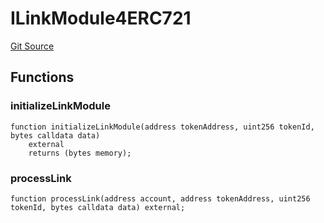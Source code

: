 # ILinkModule4ERC721
[Git Source](https://github.com/Crossbell-Box/Crossbell-Contracts/blob/7dd103c70343d6410d08f7bb25b0b513c4d92016/contracts/interfaces/ILinkModule4ERC721.sol)


## Functions
### initializeLinkModule


```solidity
function initializeLinkModule(address tokenAddress, uint256 tokenId, bytes calldata data)
    external
    returns (bytes memory);
```

### processLink


```solidity
function processLink(address account, address tokenAddress, uint256 tokenId, bytes calldata data) external;
```

